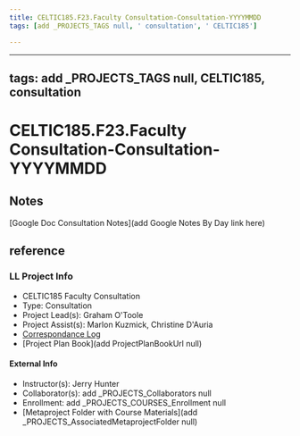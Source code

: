 ```yaml
---
title: CELTIC185.F23.Faculty Consultation-Consultation-YYYYMMDD
tags: [add _PROJECTS_TAGS null, ' consultation', ' CELTIC185']

---
```


---
tags: add _PROJECTS_TAGS null, CELTIC185, consultation
---
# CELTIC185.F23.Faculty Consultation-Consultation-YYYYMMDD

## Notes
[Google Doc Consultation Notes](add Google Notes By Day link here)

## reference
### LL Project Info
* CELTIC185 Faculty Consultation
* Type: Consultation
* Project Lead(s): Graham O'Toole
* Project Assist(s): Marlon Kuzmick, Christine D'Auria
* [Correspondance Log](https://drive.google.com/drive/folders/1CCYuoU64ZCAgpaIj5jShvveS5c_gKLYH?usp=drive_link)
* [Project Plan Book](add ProjectPlanBookUrl null)

#### External Info
* Instructor(s): Jerry Hunter
* Collaborator(s): add _PROJECTS_Collaborators null
* Enrollment: add _PROJECTS_COURSES_Enrollment null
* [Metaproject Folder with Course Materials](add _PROJECTS_AssociatedMetaprojectFolder null)
